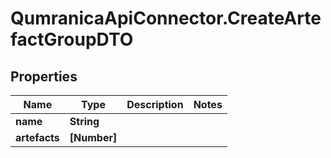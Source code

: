 # QumranicaApiConnector.CreateArtefactGroupDTO

## Properties

Name | Type | Description | Notes
------------ | ------------- | ------------- | -------------
**name** | **String** |  | 
**artefacts** | **[Number]** |  | 


